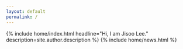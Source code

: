 ```yaml
---
layout: default
permalink: /
---
```


{% include home/index.html headline="Hi, I am Jisoo Lee." description=site.author.description %}
{% include home/news.html %}

